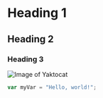 # Heading 1
## Heading 2
### Heading 3

![Image of Yaktocat](https://octodex.github.com/images/yaktocat.png)

``` javascript
var myVar = "Hello, world!";
```
